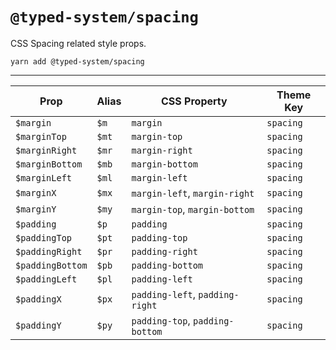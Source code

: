 # `@typed-system/spacing`

CSS Spacing related style props.

```shell
yarn add @typed-system/spacing
```

---

| Prop             | Alias | CSS Property                    | Theme Key |
| ---------------- | ----- | ------------------------------- | --------- |
| `$margin`        | `$m`  | `margin`                        | `spacing` |
| `$marginTop`     | `$mt` | `margin-top`                    | `spacing` |
| `$marginRight`   | `$mr` | `margin-right`                  | `spacing` |
| `$marginBottom`  | `$mb` | `margin-bottom`                 | `spacing` |
| `$marginLeft`    | `$ml` | `margin-left`                   | `spacing` |
| `$marginX`       | `$mx` | `margin-left`, `margin-right`   | `spacing` |
| `$marginY`       | `$my` | `margin-top`, `margin-bottom`   | `spacing` |
| `$padding`       | `$p`  | `padding`                       | `spacing` |
| `$paddingTop`    | `$pt` | `padding-top`                   | `spacing` |
| `$paddingRight`  | `$pr` | `padding-right`                 | `spacing` |
| `$paddingBottom` | `$pb` | `padding-bottom`                | `spacing` |
| `$paddingLeft`   | `$pl` | `padding-left`                  | `spacing` |
| `$paddingX`      | `$px` | `padding-left`, `padding-right` | `spacing` |
| `$paddingY`      | `$py` | `padding-top`, `padding-bottom` | `spacing` |
